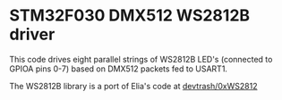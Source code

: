 # STM32F030 DMX512 WS2812B driver

This code drives eight parallel strings of WS2812B LED's (connected to GPIOA pins 0-7) based on DMX512 packets fed to USART1.

The WS2812B library is a port of Elia's code at [devtrash/0xWS2812](https://github.com/devthrash/0xWS2812)
